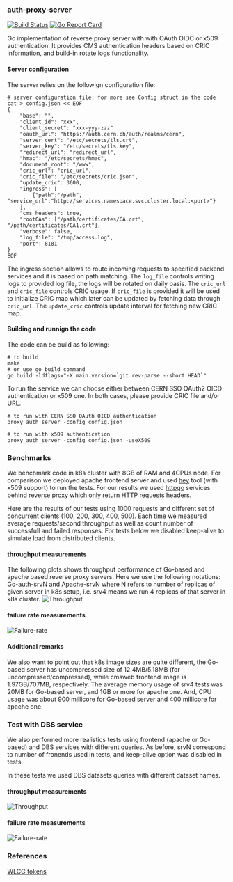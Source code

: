 ### auth-proxy-server

[![Build Status](https://travis-ci.org/vkuznet/auth-proxy-server.svg?branch=master)](https://travis-ci.org/vkuznet/auth-proxy-server)
[![Go Report Card](https://goreportcard.com/badge/github.com/vkuznet/auth-proxy-server)](https://goreportcard.com/report/github.com/vkuznet/auth-proxy-server)

Go implementation of reverse proxy server with with OAuth OIDC or x509 authentication.
It provides CMS authentication headers based on CRIC information, and
build-in rotate logs functionality.

#### Server configuration
The server relies on the followign configuration file:
```
# server configuration file, for more see Config struct in the code
cat > config.json << EOF
{
    "base": "",
    "client_id": "xxx",
    "client_secret": "xxx-yyy-zzz"
    "oauth_url": "https://auth.cern.ch/auth/realms/cern",
    "server_cert": "/etc/secrets/tls.crt",
    "server_key": "/etc/secrets/tls.key",
    "redirect_url": "redirect_url",
    "hmac": "/etc/secrets/hmac",
    "document_root": "/www",
    "cric_url": "cric_url",
    "cric_file": "/etc/secrets/cric.json",
    "update_cric": 3600,
    "ingress": [
        {"path":"/path", "service_url":"http://services.namespace.svc.cluster.local:<port>"}
    ],
    "cms_headers": true,
    "rootCAs": ["/path/certificates/CA.crt", "/path/certificates/CA1.crt"],
    "verbose": false,
    "log_file": "/tmp/access.log",
    "port": 8181
}
EOF
```
The ingress section allows to route incoming requests to specified backend
services and it is based on path matching. The `log_file` controls writing logs
to provided log file, the logs will be rotated on daily basis.
The `cric_url` and `cric_file` controls CRIC usage. If `cric_file` is provided
it will be used to initialize CRIC map which later can be updated by fetching
data through `cric_url`. The `update_cric` controls update interval for
fetching new CRIC map.

#### Building and runnign the code

The code can be build as following:
```
# to build
make
# or use go build command
go build -ldflags="-X main.version=`git rev-parse --short HEAD`"
```

To run the service we can choose either between CERN SSO OAuth2 OICD
authentication or x509 one. In both cases, please provide CRIC file and/or URL.
```
# to run with CERN SSO OAuth OICD authentication
proxy_auth_server -config config.json

# to run with x509 authentication
proxy_auth_server -config config.json -useX509
```

### Benchmarks
We benchmark code in k8s cluster with 8GB of RAM and 4CPUs node. For comparison
we deployed apache frontend server and used
[hey](https://github.com/vkuznet/hey) tool (with x509 support) to run the
tests. For our results we used [httpgo](docs/httpgo.go) services behind
reverse proxy which only return HTTP requests headers.

Here are the results of our tests using 1000 requests and different set of
concurrent clients (100, 200, 300, 400, 500). Each time we measured average
requests/second throughput as well as count number of successfull and failed
responses. For tests below we disabled keep-alive to simulate load from
distributed clients.

#### throughput measurements
The following plots shows throughput performance of Go-based and apache based
reverse proxy servers. Here we use the following notations: Go-auth-srvN and
Apache-srvN where N refers to number of replicas of given server in k8s
setup, i.e. srv4 means we run 4 replicas of that server in k8s cluster.
![Throughput](https://github.com/vkuznet/auth-proxy-server/raw/master/docs/perf-rps.png)

#### failure rate measurements
![Failure-rate](https://github.com/vkuznet/auth-proxy-server/raw/master/docs/perf-failure.png)

#### Additional remarks
We also want to point out that k8s image sizes are quite different, the
Go-based server has uncompressed size of 12.4MB/5.18MB (for uncompressed/compressed),
while cmsweb frontend image is 1.97GB/707MB, respectively. The average memory
usage of srv4 tests was 20MB for Go-based server, and 1GB or more for apache one.
And, CPU usage was about 900 millicore for Go-based server and 400 millicore for
apache one.

### Test with DBS service
We also performed more realistics tests using frontend (apache or Go-based) and
DBS services with different queries. As before, srvN correspond to number of
fronends used in tests, and keep-alive option was disabled in tests.

In these tests we used DBS datasets queries with different dataset names.

#### throughput measurements
![Throughput](https://github.com/vkuznet/auth-proxy-server/raw/master/docs/perf-rps-dbs.png)

#### failure rate measurements
![Failure-rate](https://github.com/vkuznet/auth-proxy-server/raw/master/docs/perf-failure-dbs.png)

### References
[WLCG tokens](https://github.com/WLCG-AuthZ-WG/common-jwt-profile/blob/master/profile.md)
